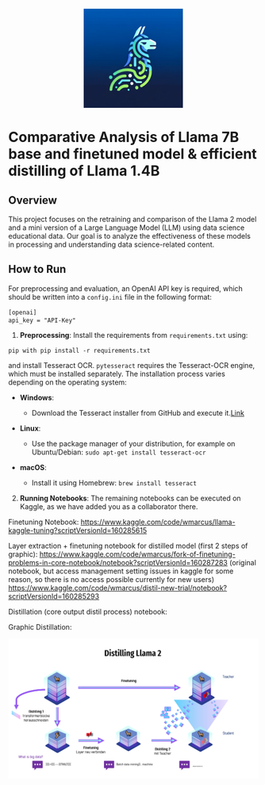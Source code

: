 <p align="center">
  <img src="./Logo.png" alt="Dale Logo" width="200"/>
</p>

# Comparative Analysis of Llama 7B base and finetuned model & efficient distilling of Llama 1.4B

## Overview
This project focuses on the retraining and comparison of the Llama 2 model and a mini version of a Large Language Model (LLM) using data science educational data. Our goal is to analyze the effectiveness of these models in processing and understanding data science-related content.

## How to Run
For preprocessing and evaluation, an OpenAI API key is required, which should be written into a `config.ini` file in the following format:

```
[openai]
api_key = "API-Key"
```

1. **Preprocessing**: Install the requirements from `requirements.txt` using:

```
pip with pip install -r requirements.txt
```

 and install Tesseract OCR. `pytesseract` requires the Tesseract-OCR engine, which must be installed separately. The installation process varies depending on the operating system:

   - **Windows**:
     - Download the Tesseract installer from GitHub and execute it.[Link](https://ub-mannheim.github.io/Tesseract_Dokumentation/Tesseract_Doku_Windows.html)

   - **Linux**:
     - Use the package manager of your distribution, for example on Ubuntu/Debian: `sudo apt-get install tesseract-ocr`

   - **macOS**:
     - Install it using Homebrew: `brew install tesseract`

2. **Running Notebooks**: The remaining notebooks can be executed on Kaggle, as we have added you as a collaborator there.

Finetuning Notebook: https://www.kaggle.com/code/wmarcus/llama-kaggle-tuning?scriptVersionId=160285615

Layer extraction + finetuning notebook for distilled model (first 2 steps of graphic): https://www.kaggle.com/code/wmarcus/fork-of-finetuning-problems-in-core-notebook/notebook?scriptVersionId=160287283
(original notebook, but access management setting issues in kaggle for some reason, so there is no access possible currently for new users) https://www.kaggle.com/code/wmarcus/distil-new-trial/notebook?scriptVersionId=160285293

Distillation (core output distil process) notebook:

Graphic Distillation:
<p align="center">
  <img src="./Llama Bild.PNG" alt="Dale Logo" width="600"/>
</p>

